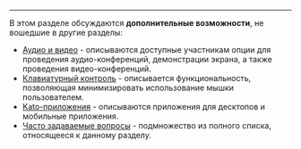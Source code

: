 ***

В этом разделе обсуждаются **дополнительные возможности**, не вошедшие в другие разделы:

 - [Аудио и видео](/articles/ru/extra/voice-video) - описываются доступные участникам опции для проведения аудио-конференций, демонстрации экрана, а также проведения видео-конференций. 
 - [Клавиатурный контроль](/articles/ru/extra/keyboard-control) - описывается функциональность, позволяющая минимизировать использование мышки пользователем. 
 - [Kato-приложения](/articles/ru/extra/apps) - описываются приложения для десктопов и мобильные приложения.  
 - [Часто задаваемые вопросы](/articles/ru/extra/faq) - подмножество из полного списка, относящееся к данному разделу.
